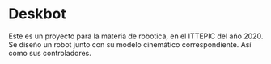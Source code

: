 # Deskbot
Este es un proyecto para la materia de robotica, en el ITTEPIC del año 2020. Se diseño un robot junto con su modelo cinemático correspondiente. Así como sus controladores.
